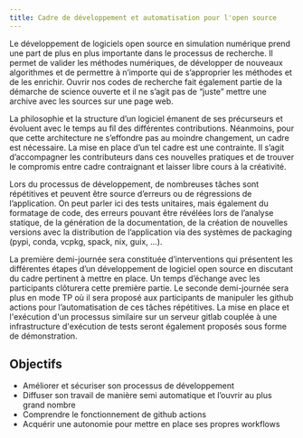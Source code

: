 ```yaml
---
title: Cadre de développement et automatisation pour l'open source
---
```


Le développement de logiciels open source en simulation numérique prend une part de plus en plus importante dans le processus de recherche. Il permet de valider les méthodes numériques, de développer de nouveaux algorithmes et de permettre à n’importe qui de s’approprier les méthodes et de les enrichir. Ouvrir nos codes de recherche fait également partie de la démarche de science ouverte et il ne s’agit pas de “juste” mettre une archive avec les sources sur une page web.

La philosophie et la structure d’un logiciel émanent de ses précurseurs et évoluent avec le temps au fil des différentes contributions. Néanmoins, pour que cette architecture ne s’effondre pas au moindre changement, un cadre est nécessaire. La mise en place d’un tel cadre est une contrainte. Il s’agit d’accompagner les contributeurs dans ces nouvelles pratiques et de trouver le compromis entre cadre contraignant et laisser libre cours à la créativité.

Lors du processus de développement, de nombreuses tâches sont répétitives et peuvent être source d’erreurs ou de régressions de l’application. On peut parler ici des tests unitaires, mais également du formatage de code, des erreurs pouvant être révélées lors de l’analyse statique, de la génération de la documentation, de la création de nouvelles versions avec la distribution de l’application via des systèmes de packaging (pypi, conda, vcpkg, spack, nix, guix, …).

La première demi-journée sera constituée d’interventions qui présentent les différentes étapes d’un développement de logiciel open source en discutant du cadre pertinent à mettre en place. Un temps d’échange avec les participants clôturera cette première partie. Le seconde demi-journée sera plus en mode TP où il sera proposé aux participants de manipuler les github actions pour l’automatisation de ces tâches répétitives. La mise en place et l'exécution d'un processus similaire sur un serveur gitlab couplée à une infrastructure d'exécution de tests seront également proposés sous forme de démonstration.

## Objectifs

- Améliorer et sécuriser son processus de développement
- Diffuser son travail de manière semi automatique et l’ouvrir au plus grand nombre
- Comprendre le fonctionnement de github actions
- Acquérir une autonomie pour mettre en place ses propres workflows
